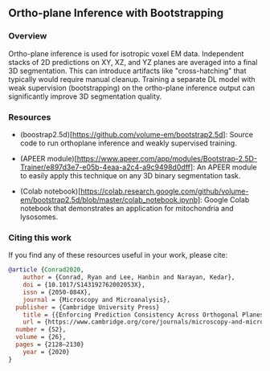 ## Ortho-plane Inference with Bootstrapping

### Overview

Ortho-plane inference is used for isotropic voxel EM data. Independent stacks of
2D predictions on XY, XZ, and YZ planes are averaged into a final 3D segmentation.
This can introduce artifacts like "cross-hatching" that typically would require manual
cleanup. Training a separate DL model with weak supervision (bootstrapping) on the ortho-plane inference
output can significantly improve 3D segmentation quality.

### Resources

- (boostrap2.5d)[https://github.com/volume-em/bootstrap2.5d]: Source code to run
orthoplane inference and weakly supervised training.

- (APEER module)[https://www.apeer.com/app/modules/Bootstrap-2.5D-Trainer/e897d3e7-e05b-4eaa-a2c4-a9c9498d0dff]: An
APEER module to easily apply this technique on any 3D binary segmentation task.

- (Colab notebook)[https://colab.research.google.com/github/volume-em/bootstrap2.5d/blob/master/colab_notebook.ipynb]: Google
Colab notebook that demonstrates an application for mitochondria and lysosomes.

### Citing this work

If you find any of these resources useful in your work, please cite:

```bibtex
@article {Conrad2020,
	author = {Conrad, Ryan and Lee, Hanbin and Narayan, Kedar},
	doi = {10.1017/S143192762002053X},
	issn = {2050-084X},
	journal = {Microscopy and Microanalysis},
  publisher = {Cambridge University Press}
	title = {{Enforcing Prediction Consistency Across Orthogonal Planes Significantly Improves Segmentation of FIB-SEM Image Volumes by 2D Neural Networks.}},
	url = {https://www.cambridge.org/core/journals/microscopy-and-microanalysis/article/enforcing-prediction-consistency-across-orthogonal-planes-significantly-improves-segmentation-of-fibsem-image-volumes-by-2d-neural-networks/97314A3AF09213E4E97491D95BF03C1B},
  number = {S2},
  volume = {26},
  pages = {2128–2130}
	year = {2020}
}
```
